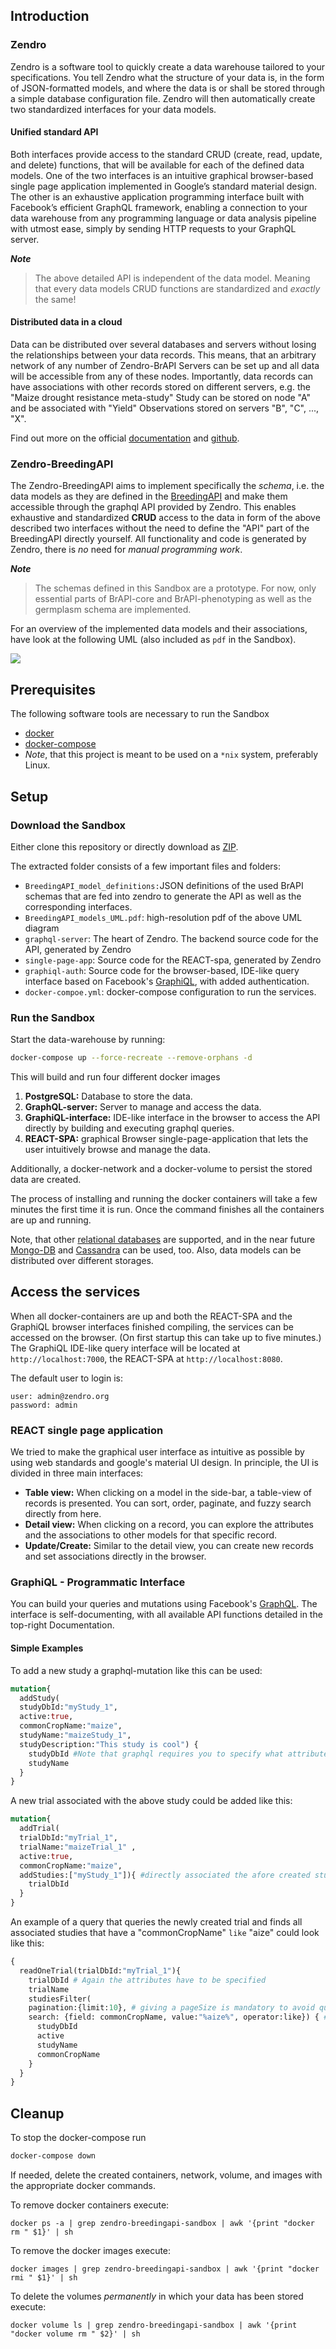 
## Introduction

### Zendro

Zendro is a software tool to quickly create a data warehouse tailored to your specifications. You tell Zendro what the structure of your data is, in the form of JSON-formatted models, and where the data is or shall be stored through a simple database configuration file. Zendro will then automatically create two standardized interfaces for your data models.

#### Unified standard API

Both interfaces provide access to the standard CRUD \(create, read, update, and delete\) functions, that will be available for each of the defined data models. One of the two interfaces is an intuitive graphical browser-based single page application implemented in Google’s standard material design. The other is an exhaustive application programming interface built with Facebook’s efficient GraphQL framework, enabling a connection to your data warehouse from any programming language or data analysis pipeline with utmost ease, simply by sending HTTP requests to your GraphQL server.

**_Note_**  
>The above detailed API is independent of the data model. Meaning that every data models CRUD functions are standardized and _exactly_ the same!

#### Distributed data in a cloud

Data can be distributed over several databases and servers without losing the relationships between your data records. This means, that an arbitrary network of any number of Zendro-BrAPI Servers can be set up and all data will be accessible from any of these nodes. Importantly, data records can have associations with other records stored on different servers, e.g. the "Maize drought resistance meta-study" Study can be stored on node "A" and be associated with "Yield" Observations stored on servers "B", "C", ..., "X".

Find out more on the official [documentation](https://zendro-dev.github.io/) and [github](https://github.com/Zendro-dev).

### Zendro-BreedingAPI

The Zendro-BreedingAPI aims to implement specifically the _schema_, i.e. the data models as they are defined in the [BreedingAPI](https://brapi.org/) and make them accessible through the graphql API provided by Zendro. This enables exhaustive and standardized **CRUD** access to the data in form of the above described two interfaces without the need to define the "API" part of the BreedingAPI directly yourself. All functionality and code is generated by Zendro, there is _no_ need for _manual programming work_.

**_Note_**   
>The schemas defined in this Sandbox are a prototype. For now, only essential parts of BrAPI-core and BrAPI-phenotyping as well as the germplasm schema are implemented.

For an overview of the implemented data models and their associations, have look at the following UML \(also included as `pdf` in the Sandbox\).

<a href="https://github.com/Zendro-dev/Sandbox/blob/Zendro-BreedingAPI-Sandbox/misc/BreedingAPI_models_UML.pdf"><img src="https://github.com/Zendro-dev/Sandbox/blob/Zendro-BreedingAPI-Sandbox/misc/BreedingAPI_models_UML.png"/></a>

## Prerequisites

The following software tools are necessary to run the Sandbox

* [docker](https://docs.docker.com/)
* [docker-compose](https://docs.docker.com/compose/install/)
* _Note_, that this project is meant to be used on a `*nix` system, preferably Linux.

## Setup

### Download the Sandbox

Either clone this repository or directly download as [ZIP](https://github.com/Zendro-dev/Sandbox/archive/Zendro-BreedingAPI-Sandbox.zip).

The extracted folder consists of a few important files and folders:

* `BreedingAPI_model_definitions:`JSON definitions of the used BrAPI schemas that are fed into zendro to generate the API as well as the corresponding interfaces.
* `BreedingAPI_models_UML.pdf`: high-resolution pdf of the above UML diagram
* `graphql-server`: The heart of Zendro. The backend source code for the API, generated by Zendro
* `single-page-app`: Source code for the REACT-spa, generated by Zendro
* `graphiql-auth`: Source code for the browser-based, IDE-like query interface based on Facebook's [GraphiQL](https://github.com/graphql/graphiql), with added authentication.
* `docker-compoe.yml`: docker-compose configuration to run the services.

### Run the Sandbox

Start the data-warehouse by running:

```bash
docker-compose up --force-recreate --remove-orphans -d   
```

This will build and run four different docker images

1. **PostgreSQL:** Database to store the data.
2. **GraphQL-server:** Server to manage and access the data.
3. **GraphiQL-interface:** IDE-like interface in the browser to access the API directly by building and executing graphql queries.
4. **REACT-SPA:** graphical Browser single-page-application that lets the user intuitively browse and manage the data.

Additionally, a docker-network and a docker-volume to persist the stored data are created.

The process of installing and running the docker containers will take a few minutes the first time it is run. Once the command finishes all the containers are up and running.

Note, that other [relational databases](https://sequelize.org/v3/) are supported, and in the near future [Mongo-DB](https://docs.mongodb.com/) and [Cassandra](https://cassandra.apache.org/) can be used, too. Also, data models can be distributed over different storages.

## Access the services

When all docker-containers are up and both the REACT-SPA and the GraphiQL browser interfaces finished compiling, the services can be accessed on the browser. \(On first startup this can take up to five minutes.\) The GraphiQL IDE-like query interface will be located at `http://localhost:7000`, the REACT-SPA at `http://localhost:8080`.

The default user to login is:

```text
user: admin@zendro.org
password: admin
```

### REACT single page application

We tried to make the graphical user interface as intuitive as possible by using web standards and google's material UI design. In principle, the UI is divided in three main interfaces:

* **Table view:** When clicking on a model in the side-bar, a table-view of records is presented. You can sort, order, paginate, and fuzzy search directly from here.
* **Detail view:** When clicking on a record, you can explore the attributes and the associations to other models for that specific record.
* **Update/Create:** Similar to the detail view, you can create new records and set associations directly in the browser.

### GraphiQL - Programmatic Interface

You can build your queries and mutations using Facebook's [GraphQL](https://graphql.org/). The interface is self-documenting, with all available API functions detailed in the top-right Documentation.

#### Simple Examples

To add a new study a graphql-mutation like this can be used:

```graphql
mutation{
  addStudy(
  studyDbId:"myStudy_1",
  active:true,
  commonCropName:"maize",
  studyName:"maizeStudy_1",
  studyDescription:"This study is cool") {
    studyDbId #Note that graphql requires you to specify what attributes it should return
    studyName
  }
}
```

A new trial associated with the above study could be added like this:

```graphql
mutation{
  addTrial(
  trialDbId:"myTrial_1",
  trialName:"maizeTrial_1" ,
  active:true,
  commonCropName:"maize",
  addStudies:["myStudy_1"]){ #directly associated the afore created study to the new trial
    trialDbId
  }
}
```

An example of a query that queries the newly created trial and finds all associated studies that have a "commonCropName" `like` "aize" could look like this:

```graphql
{
  readOneTrial(trialDbId:"myTrial_1"){
    trialDbId # Again the attributes have to be specified
    trialName
    studiesFilter(
    pagination:{limit:10}, # giving a pageSize is mandatory to avoid querying huge amounts of data 
    search: {field: commonCropName, value:"%aize%", operator:like}) { # define the search
      studyDbId
      active
      studyName
      commonCropName
    }
  }
}
```

## Cleanup

To stop the docker-compose run

```bash
docker-compose down
```

If needed, delete the created containers, network, volume, and images with the appropriate docker commands.

To remove docker containers execute:

```text
docker ps -a | grep zendro-breedingapi-sandbox | awk '{print "docker rm " $1}' | sh
```

To remove the docker images execute:

```text
docker images | grep zendro-breedingapi-sandbox | awk '{print "docker rmi " $1}' | sh
```

To delete the volumes _permanently_ in which your data has been stored execute:

```text
docker volume ls | grep zendro-breedingapi-sandbox | awk '{print "docker volume rm " $2}' | sh
```
